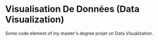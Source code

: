 # Visualisation De Données (Data Visualization)

Some code element of my master's degree projet on Data Visualization. 
